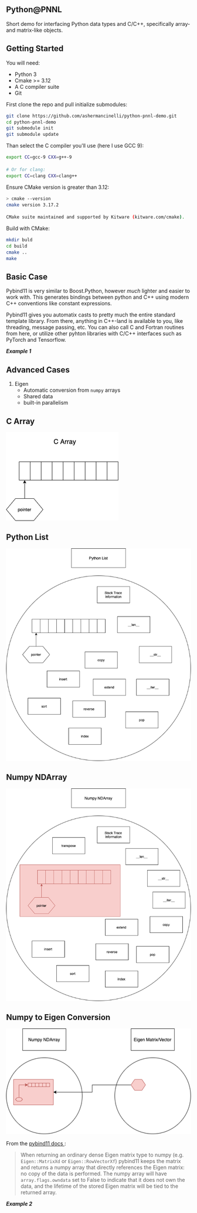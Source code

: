 Python@PNNL
---
Short demo for interfacing Python data types and C/C++, specifically array- and matrix-like objects.

Getting Started
---

You will need:
- Python 3
- Cmake >= 3.12
- A C compiler suite
- Git

First clone the repo and pull initialize submodules:
```bash
git clone https://github.com/ashermancinelli/python-pnnl-demo.git
cd python-pnnl-demo
git submodule init
git submodule update
```

Than select the C compiler you'll use (here I use GCC 9):
```bash
export CC=gcc-9 CXX=g++-9

# Or for clang:
export CC=clang CXX=clang++
```

Ensure CMake version is greater than 3.12:
```bash
> cmake --version
cmake version 3.17.2

CMake suite maintained and supported by Kitware (kitware.com/cmake).
```

Build with CMake:
```bash
mkdir buld
cd build
cmake ..
make
```

Basic Case
---

Pybind11 is very similar to Boost.Python, however *much* lighter and easier to work with.
This generates bindings between python and C++ using modern C++ conventions like constant expressions.

Pybind11 gives you automatix casts to pretty much the entire standard template library.
From there, anything in C++-land is available to you, like threading, message passing, etc.
You can also call C and Fortran routines from here, or utilize other pyhton libraries with C/C++ interfaces such as PyTorch and Tensorflow.

***Example 1***

Advanced Cases
---
1. Eigen
    - Automatic conversion from `numpy` arrays
    - Shared data
    - built-in parallelism
    
C Array
---

![c-array](./readme_images/c-array.png)


Python List
---

![python-list](./readme_images/python-list.png)


Numpy NDArray
---
![np-array](./readme_images/np-array.png)


Numpy to Eigen Conversion
---

![np-eigen](./readme_images/np-eigen.png)


From the [ pybind11 docs ](https://pybind11.readthedocs.io/en/stable/advanced/cast/eigen.html):
> When returning an ordinary dense Eigen matrix type to numpy (e.g. `Eigen::MatrixXd` or `Eigen::RowVectorXf`) pybind11 keeps the matrix and returns a numpy array that directly references the Eigen matrix: no copy of the data is performed.
 The numpy array will have `array.flags.owndata` set to False to indicate that it does not own the data, and the lifetime of the stored Eigen matrix will be tied to the returned array.

***Example 2***
